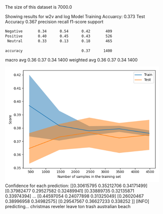 The size of this dataset is 7000.0

Showing results for w2v and log Model
Training Accuarcy: 0.373
Test Accuracy 0.367
              precision    recall  f1-score   support

    Negative       0.34      0.54      0.42       409
    Positive       0.40      0.45      0.43       526
     Neutral       0.33      0.13      0.18       465

    accuracy                           0.37      1400
   macro avg       0.36      0.37      0.34      1400
weighted avg       0.36      0.37      0.34      1400

![](../plots/plot_acc_20230820-1843.png)
Confidence for each prediction: [[0.30615795 0.35212706 0.34171499]
 [0.37982477 0.29527582 0.32489941]
 [0.33889735 0.32135871 0.33974394]
 ...
 [0.44597054 0.24077898 0.31325049]
 [0.26020467 0.38996958 0.34982575]
 [0.29547567 0.36627233 0.338252  ]]
[INFO] predicting...
christmas reveler leave ton trash australian beach

